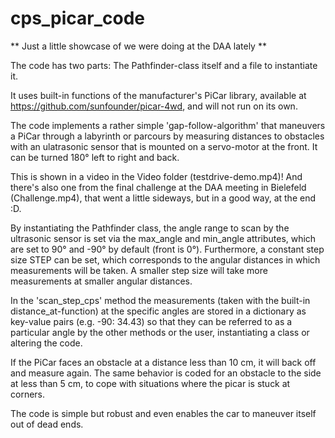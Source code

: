 # cps_picar_code
** Just a little showcase of we were doing at the DAA lately **

The code has two parts: The Pathfinder-class itself and a file to instantiate it.

It uses built-in functions of the manufacturer's PiCar library, available at  https://github.com/sunfounder/picar-4wd, and will not run on its own.

The code implements a rather simple 'gap-follow-algorithm' that maneuvers a PiCar through a labyrinth or parcours by measuring distances to obstacles with an ulatrasonic sensor that is mounted on a servo-motor at the front. It can be turned 180° left to right and back.

This is shown in a video in the Video folder (testdrive-demo.mp4)!
And there's also one from the final challenge at the DAA meeting in Bielefeld (Challenge.mp4), that went a little sideways, but in a good way, at the end :D. 

By instantiating the Pathfinder class, the angle range to scan by the ultrasonic sensor is set via the max_angle and min_angle attributes, which are set to 90° and -90° by default (front is 0°). Furthermore, a constant step size STEP can be set, which corresponds to the angular distances in which measurements will be taken. A smaller step size will take more measurements at smaller angular distances.

In the 'scan_step_cps' method the measurements (taken with the built-in distance_at-function) at the specific angles are stored in a dictionary as key-value pairs (e.g. -90: 34.43) so that they can be referred to as a particular angle by the other methods or the user, instantiating a class or altering the code.

If the PiCar faces an obstacle at a distance less than 10 cm, it will back off and measure again. The same behavior is coded for an obstacle to the side at less than 5 cm, to cope with situations where the picar is stuck at corners.

The code is simple but robust and even enables the car to maneuver itself out of dead ends.